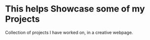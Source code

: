 # This helps Showcase some of my Projects
Collection of projects I have worked on, in a creative webpage.
